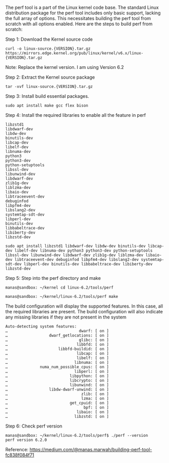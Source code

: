 The perf tool is a part of the Linux kernel code base. The standard Linux distribution package for the perf tool includes only basic support, lacking the full array of options. This necessitates building the perf tool from scratch with all options enabled. Here are the steps to build perf from scratch:

Step 1: Download the Kernel source code

```
curl -o linux-source.{VERSION}.tar.gz https://mirrors.edge.kernel.org/pub/linux/kernel/v6.x/linux-{VERSION}.tar.gz
```

Note: Replace the kernel version. I am using Version 6.2

Step 2: Extract the Kernel source package

`tar -xvf linux-source.{VERSION}.tar.gz`

Step 3: Install build essential packages.

`sudo apt install make gcc flex bison`

Step 4: Install the required libraries to enable all the feature in perf
```
libzstd1
libdwarf-dev
libdw-dev
binutils-dev
libcap-dev
libelf-dev
libnuma-dev
python3
python3-dev
python-setuptools
libssl-dev
libunwind-dev
libdwarf-dev
zlib1g-dev
liblzma-dev
libaio-dev
libtraceevent-dev
debuginfod
libpfm4-dev
libslang2-dev
systemtap-sdt-dev
libperl-dev
binutils-dev
libbabeltrace-dev
libiberty-dev
libzstd-dev
```


`sudo apt install libzstd1 libdwarf-dev libdw-dev binutils-dev libcap-dev libelf-dev libnuma-dev python3 python3-dev python-setuptools libssl-dev libunwind-dev libdwarf-dev zlib1g-dev liblzma-dev libaio-dev libtraceevent-dev debuginfod libpfm4-dev libslang2-dev systemtap-sdt-dev libperl-dev binutils-dev libbabeltrace-dev libiberty-dev libzstd-dev`

Step 5: Step into the perf directory and make

`manas@sandbox: ~/kernel cd linux-6.2/tools/perf`

`manas@sandbox: ~/kernel/linux-6.2/tools/perf make`

The build configuration will display the supported features. In this case, all the required libraries are present. The build configuration will also indicate any missing libraries if they are not present in the system

```
Auto-detecting system features:
…                               dwarf: [ on ]
…                  dwarf_getlocations: [ on ]
…                               glibc: [ on ]
…                              libbfd: [ on ]
…                      libbfd-buildid: [ on ]
…                              libcap: [ on ]
…                              libelf: [ on ]
…                             libnuma: [ on ]
…              numa_num_possible_cpus: [ on ]
…                             libperl: [ on ]
…                           libpython: [ on ]
…                           libcrypto: [ on ]
…                           libunwind: [ on ]
…                  libdw-dwarf-unwind: [ on ]
…                                zlib: [ on ]
…                                lzma: [ on ]
…                           get_cpuid: [ on ]
…                                 bpf: [ on ]
…                              libaio: [ on ]
…                             libzstd: [ on ]
```

Step 6: Check perf version

```
manas@sandbox: ~/kernel/linux-6.2/tools/perf$ ./perf --version
perf version 6.2.0
```


Reference: https://medium.com/@manas.marwah/building-perf-tool-fc838f084f71